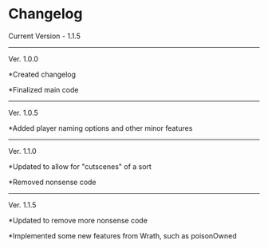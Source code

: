 Changelog
========================

Current Version - 1.1.5

------------------------

Ver. 1.0.0

*Created changelog

*Finalized main code

----------

Ver. 1.0.5

*Added player naming options and other minor features

-----------

Ver. 1.1.0

*Updated to allow for "cutscenes" of a sort

*Removed nonsense code

-----------

Ver. 1.1.5

*Updated to remove more nonsense code

*Implemented some new features from Wrath, such as poisonOwned

